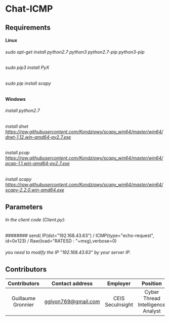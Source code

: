 # Chat-ICMP


## Requirements


#### Linux
###### sudo apt-get install python2.7 python3 python2.7-pip python3-pip
###### sudo pip3 install PyX
###### sudo pip install scapy


#### Windows
###### install python2.7
###### install dnet https://raw.githubusercontent.com/Kondziowy/scapy_win64/master/win64/dnet-1.12.win-amd64-py2.7.exe
###### install pcap https://raw.githubusercontent.com/Kondziowy/scapy_win64/master/win64/pcap-1.1.win-amd64-py2.7.exe
###### install scapy https://raw.githubusercontent.com/Kondziowy/scapy_win64/master/win64/scapy-2.2.0.win-amd64.exe


## Parameters


###### In the client code (Client.py):
######## 	send( IP(dst="192.168.43.63") / ICMP(type="echo-request", id=0x123) / Raw(load="RATESD : "+msg),verbose=0)
###### you need to modify the IP "192.168.43.63" by your server IP.


## Contributors

| Contributors | Contact address | Employer | Position |
|:-----------:|:------------:|:------------:|:------------:|
| Guillaume Gronnier | <gglyon769@gmail.com> | CEIS SecuInsight | Cyber Thread Intelligence Analyst

